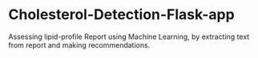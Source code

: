# Cholesterol-Detection-Flask-app
Assessing lipid-profile Report using Machine Learning, by extracting text from report and making recommendations.
